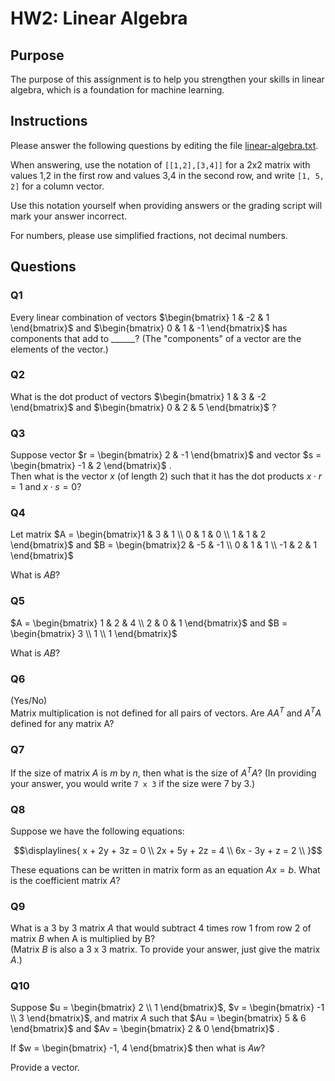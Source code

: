 # HW2: Linear Algebra

## Purpose
The purpose of this assignment is to help you strengthen your skills in linear algebra, which is a foundation for machine learning.

## Instructions
Please answer the following questions by editing the file [linear-algebra.txt](linear-algebra.txt).  

When answering, use the notation of `[[1,2],[3,4]]` for a 2x2 matrix with values 1,2 in the first row and values 3,4 in the second row, and write `[1, 5, 2]` for a column vector.  

Use this notation yourself when providing answers or the grading script will mark your answer incorrect.

For numbers, please use simplified fractions, not decimal numbers.


## Questions

### Q1
Every linear combination of vectors 
$`\begin{bmatrix} 1 & -2 & 1 \end{bmatrix}`$ 
and 
$`\begin{bmatrix} 0 & 1 & -1 \end{bmatrix}`$
has components that add to ______?  (The "components" of a vector are the elements of the vector.)


### Q2
What is the dot product of vectors 
$`\begin{bmatrix} 1 & 3 & -2 \end{bmatrix}`$
and 
$`\begin{bmatrix} 0 & 2 & 5 \end{bmatrix}`$
?


### Q3
Suppose vector 
$`r = \begin{bmatrix} 2 & -1 \end{bmatrix}`$ 
and vector 
$`s = \begin{bmatrix} -1 & 2 \end{bmatrix}`$
.  
Then what is the vector $x$ (of length 2) such that it has the dot products $` x \cdot r = 1`$ and $` x \cdot s = 0`$?


### Q4
Let matrix 
$`A = \begin{bmatrix}1 & 3 & 1 \\ 0 & 1 & 0 \\ 1 & 1 & 2 \end{bmatrix}`$
and
$`B = \begin{bmatrix}2 & -5 & -1 \\ 0 & 1 & 1 \\ -1 & 2 & 1 \end{bmatrix}`$

What is $`AB`$?


### Q5

$`A = \begin{bmatrix} 1 & 2 & 4 \\ 2 & 0 & 1 \end{bmatrix}`$
and
$`B = \begin{bmatrix} 3 \\ 1 \\ 1 \end{bmatrix}`$

What is $`AB`$?


### Q6

(Yes/No)  
Matrix multiplication is not defined for all pairs of vectors. Are $`AA^{T}`$ and $`A^{T}A`$ defined for any matrix A?


### Q7
If the size of matrix $`A`$ is $`m`$ by $`n`$, then what is the size of $`A^{T} A`$?  (In providing your answer, you would write `7 x 3` if the size were 7 by 3.)


### Q8

Suppose we have the following equations:

```math
\displaylines{
x + 2y + 3z = 0 \\

2x + 5y + 2z = 4 \\

6x - 3y + z = 2 \\
}
```

These equations can be written in matrix form as an equation $Ax = b$. 
What is the coefficient matrix $`A`$?


### Q9

What is a 3 by 3 matrix $`A`$ that would subtract 4 times row 1 from row 2 of matrix $`B`$ when A is multiplied by B?  
(Matrix $`B`$ is also a 3 x 3 matrix.  To provide your answer, just give the matrix $`A`$.)


### Q10

Suppose
$`u = \begin{bmatrix} 2  \\ 1 \end{bmatrix}`$,
$`v = \begin{bmatrix} -1 \\ 3 \end{bmatrix}`$,
and matrix $A$ such that
$`Au = \begin{bmatrix} 5 & 6 \end{bmatrix}`$
and
$`Av = \begin{bmatrix} 2 & 0 \end{bmatrix}`$
.

If
$`w = \begin{bmatrix} -1, 4 \end{bmatrix}`$
then what is $`Aw`$?

Provide a vector.
